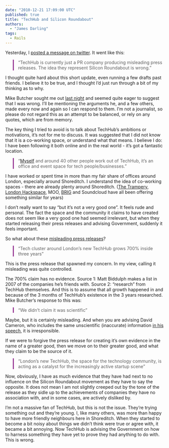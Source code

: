 ```yaml
---
date: "2010-12-21 17:09:00 UTC"
published: true
title: "TechHub and Silicon Roundabout"
authors:
  - "James Darling"
tags:
  - Rails
---
```


<p>Yesterday, I <a href="http://twitter.com/#!/abscond/status/16903758856327170">posted a message on twitter</a>. It went like this:</p>
<blockquote style="border-left: 3px solid #912A8D; padding-left:1em">
<p>&ldquo;TechHub is currently just a PR company producing misleading press releases. The idea they represent Silicon Roundabout is wrong.&rdquo;</p>
</blockquote>
<p>I thought quite hard about this short update, even running a few drafts past friends. I believe it to be true, and I thought I&rsquo;d just run through a bit of my thinking as to why.</p>
<p>Mike Butcher sought me out <a href="http://www.eventbrite.com/event/980086465/">last night</a> and seemed quite eager to suggest that I was wrong. I&rsquo;ll be mentioning the arguments he, and a few others, made every now and again so I can respond to them. I&rsquo;m not a journalist, so please do not regard this as an attempt to be balanced, or rely on any quotes, which are from memory.</p>
<p>The key thing I tried to avoid is to talk about TechHub&rsquo;s ambitions or motivations, it&rsquo;s not for me to discuss. It was suggested that I did not know that it is a co-working space, or understand what that means. I believe I do: I have been following it both online and in the real world - it&rsquo;s got a fantastic location.</p>
<blockquote style="border-left: 3px solid #912A8D; padding-left:1em">
<p>&ldquo;<a href="http://twitter.com/scott_allison/status/16908783464742914">Myself</a> and around 40 other people work out of TechHub, it&rsquo;s an office and event space for tech people/businesses.&rdquo;</p>
</blockquote>
<p>I have worked or spent time in more than my fair share of offices around London, especially around Shoreditch. I understand the idea of co-working spaces - there are already plenty around Shoreditch. (<a href="http://thetrampery.com/">The Trampery</a>, <a href="http://london.hackspace.org.uk/">London Hackspace</a>, MOO, <a href="http://enemyofchaos.wordpress.com/2010/08/26/what-is-brig/">BRIG</a> and Soundcloud have all been offering something similar for years)</p>
<p>I don&rsquo;t really want to say &ldquo;but it&rsquo;s not a very good one&rdquo;. It feels rude and personal. The fact the space and the community it claims to have created does not seem like a very good one had seemed irrelevant, but when they started releasing their press releases and advising Government, suddenly it feels important.</p>
<p>So what about these <a href="http://www.techhub.com/magazine/read/tech-cluster-around-londons-new-techhub-grows-700-inside-three-years_104.html">misleading press releases</a>?</p>
<blockquote style="border-left: 3px solid #912A8D; padding-left:1em">
<p>&ldquo;Tech cluster around London&rsquo;s new TechHub grows 700% inside three years&rdquo;</p>
</blockquote>
<p>This is the press release that spawned my concern. In my view, calling it misleading was quite controlled.</p>
<p>The 700% claim has no evidence. Source 1: Matt Biddulph makes a list in 2007 of the companies he&rsquo;s friends with. Source 2: &ldquo;research&rdquo; from TechHub themselves. And this is to assume that all growth happened in and because of the 3 months of TechHub&rsquo;s existence in the 3 years researched. Mike Butcher&rsquo;s response to this was:</p>
<blockquote style="border-left: 3px solid #912A8D; padding-left:1em">
<p>&ldquo;We didn&rsquo;t claim it was scientific&rdquo;</p>
</blockquote>
<p>Maybe, but it is certainly misleading. And when you are advising David Cameron, who includes the same unscientific (inaccurate) information <a href="http://www.businesszone.co.uk/topic/technology/david-camerons-tech-city-speech-full/31537">in his speech</a>, it is irresponsible.</p>
<p>If we were to forgive the press release for creating it&rsquo;s own evidence in the name of a greater good, then we move on to their greater good, and what they claim to be the source of it.</p>
<blockquote style="border-left: 3px solid #912A8D; padding-left:1em">
<p>&ldquo;London&rsquo;s new TechHub, the space for the technology community, is acting as a catalyst for the increasingly active startup scene&rdquo;</p>
</blockquote>
<p>Now, obviously, I have as much evidence that they have had next to no influence on the Silicon Roundabout movement as they have to say the opposite. It does not mean I am not slightly creeped out by the tone of the release as they sidle up to the achievements of companies they have no association with, and in some cases, are actively disliked by.</p>
<p>I&rsquo;m not a massive fan of TechHub, but this is not the issue. They&rsquo;re trying something out and they&rsquo;re young. I, like many others, was more than happy to have more friendly neighbours here in Shoreditch. When they started to become a bit noisy about things we didn&rsquo;t think were true or agree with, it became a bit annoying. Now TechHub is advising the Government on how to harness something they have yet to prove they had anything to do with. This is wrong.</p>


